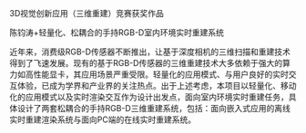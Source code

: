 3D视觉创新应用（三维重建）竞赛获奖作品

陈钧涛+轻量化、松耦合的手持RGB-D室内环境实时重建系统

近年来，消费级RGB-D传感器不断推出，让基于深度相机的三维扫描和重建技术得到了飞速发展。现有的基于RGB-D传感器的三维重建技术大多依赖于强大的算力如高性能显卡，其应用场景严重受限。轻量化的应用模式、与用户良好的实时交互体验，已成为学界和产业界的关注热点。出于上述考虑，本项目以轻量化、移动化的应用模式以及实时渲染交互作为设计出发点，面向室内环境实时重建任务，具体设计了两套松耦合的手持RGB-D三维重建系统，包括：面向嵌入式应用的离线实时重建渲染系统与面向PC端的在线实时重建系统。
